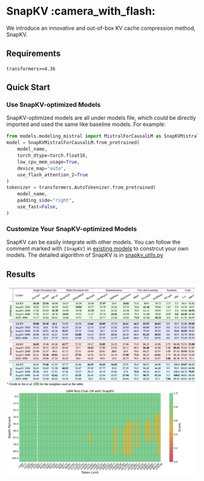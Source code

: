 # SnapKV :camera_with_flash:
We introduce an innovative and out-of-box KV cache compression method, SnapKV.
## Requirements
`transformers>=4.36`
## Quick Start
### Use SnapKV-optimized Models
SnapKV-optimized models are all under models file, which could be directly imported and used the same like baseline models.
For example: 
```python
from models.modeling_mistral import MistralForCausalLM as SnapKVMistralForCausalLM
model = SnapKVMistralForCausalLM.from_pretrained(
    model_name,
    torch_dtype=torch.float16,
    low_cpu_mem_usage=True,
    device_map="auto",
    use_flash_attention_2=True
)
tokenizer = transformers.AutoTokenizer.from_pretrained(
    model_name,
    padding_side="right",
    use_fast=False,
)
```

### Customize Your SnapKV-optimized Models
SnapKV can be easily integrate with other models. You can follow the comment marked with `[SnapKV]` in [existing models](./models) to constrcut your own models. The detailed algorithm of SnapKV is in [snapkv_utils.py](./snapkv_utils.py)


## Results
![Comprehensive Experiment Results on LongBench](./figures/longbench.jpg)
![Pressure Test Result on Needle-in-a-Haystack](./figures/LWM-Text-Chat-1M_SnapKV.jpg)
